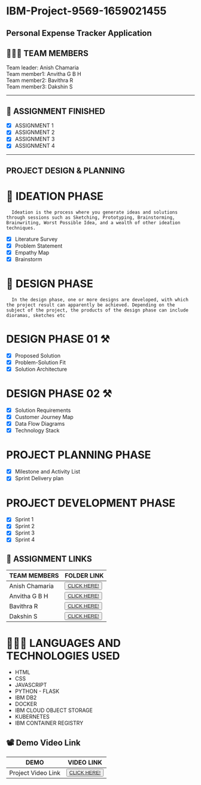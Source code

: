 # IBM-Project-9569-1659021455
<h2>Personal Expense Tracker Application</h2>
<!-- PROJECT LOGO -->

<p align="center">

## 🧑🏻‍🦰 TEAM MEMBERS
Team leader: Anish Chamaria <br>
Team member1: Anvitha G B H <br>
Team member2: Bavithra R <br>
Team member3: Dakshin S<br>
<hr>

## 📒 ASSIGNMENT FINISHED
- [x] ASSIGNMENT 1
- [x] ASSIGNMENT 2
- [x] ASSIGNMENT 3 
- [x] ASSIGNMENT 4
<hr>

## PROJECT DESIGN & PLANNING
# 🧩 IDEATION PHASE

      Ideation is the process where you generate ideas and solutions through sessions such as Sketching, Prototyping, Brainstorming, Brainwriting, Worst Possible Idea, and a wealth of other ideation techniques.
- [x] Literature Survey
- [x] Problem Statement
- [x] Empathy Map
- [x] Brainstorm

# 📝 DESIGN PHASE 
      In the design phase, one or more designs are developed, with which the project result can apparently be achieved. Depending on the subject of the project, the products of the design phase can include dioramas, sketches etc

# DESIGN PHASE 01 ⚒️
- [x] Proposed Solution
- [x] Problem-Solution Fit
- [x] Solution Architecture

# DESIGN PHASE 02 ⚒️
- [x] Solution Requirements
- [x] Customer Journey Map
- [x] Data Flow Diagrams
- [x] Technology Stack

# PROJECT PLANNING PHASE
- [x] Milestone and Activity List
- [x] Sprint Delivery plan

# PROJECT DEVELOPMENT PHASE
- [x] Sprint 1
- [x] Sprint 2
- [x] Sprint 3
- [x] Sprint 4
## 🔗 ASSIGNMENT LINKS

| TEAM MEMBERS | FOLDER LINK    |
| ------------- | ------------- |
| Anish Chamaria | <button> <a href="https://github.com/IBM-EPBL/IBM-Project-9569-1659021455/tree/main/Assignments/Team%20Lead%20(Anish%20Chamaria)">CLICK HERE!  </a></button>       
| Anvitha G B H | <button> <a href="https://github.com/IBM-EPBL/IBM-Project-9569-1659021455/tree/main/Assignments/M1%20Lead%20(Anvitha%20G%20B%20H)">CLICK HERE!  </a> </button> |
| Bavithra R    | <button><a href="https://github.com/IBM-EPBL/IBM-Project-9569-1659021455/tree/main/Assignments/M2%20Lead%20(Bavithra%20R)">CLICK HERE!  </a> </button> |
| Dakshin S    | <button><a href="https://github.com/IBM-EPBL/IBM-Project-9569-1659021455/tree/main/Assignments/M3%20Lead%20(Dakshin%20S)">CLICK HERE!  </a> </button> |


# 👨🏻‍💻 LANGUAGES AND TECHNOLOGIES USED <br />
- HTML</br>
- CSS</br>
- JAVASCRIPT</br>
- PYTHON - FLASK</br>
- IBM DB2</br>
- DOCKER</br>
- IBM CLOUD OBJECT STORAGE<br>
- KUBERNETES<br>
- IBM CONTAINER REGISTRY<br>


## 📽️ Demo Video Link
| DEMO | VIDEO LINK    |
| ------------- | ------------- |
| Project Video Link | <button> <a href="https://drive.google.com/file/d/1pvoVQfXN680gpSW0cVHDkoOToO5M6SRf/view?usp=share_link">CLICK HERE!  </a></button>    